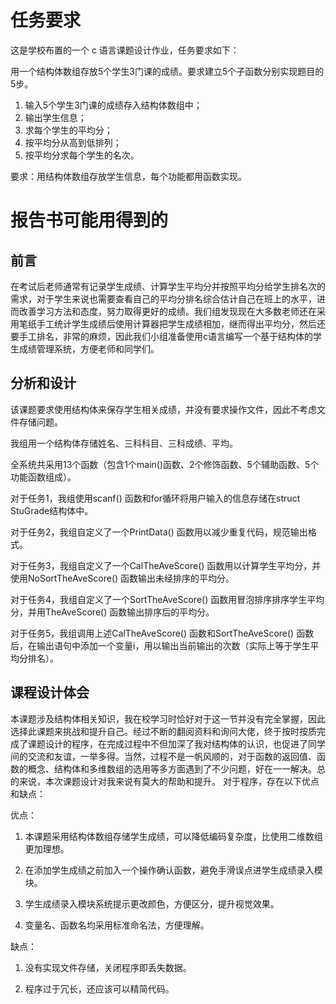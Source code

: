 # 任务要求
这是学校布置的一个 c 语言课题设计作业，任务要求如下：

用一个结构体数组存放5个学生3门课的成绩。要求建立5个子函数分别实现题目的5步。
1. 输入5个学生3门课的成绩存入结构体数组中；
1. 输出学生信息；
1. 求每个学生的平均分；
1. 按平均分从高到低排列；
1. 按平均分求每个学生的名次。

要求：用结构体数组存放学生信息，每个功能都用函数实现。

# 报告书可能用得到的
## 前言
在考试后老师通常有记录学生成绩、计算学生平均分并按照平均分给学生排名次的需求，对于学生来说也需要查看自己的平均分排名综合估计自己在班上的水平，进而改善学习方法和态度，努力取得更好的成绩。我们组发现现在大多数老师还在采用笔纸手工统计学生成绩后使用计算器把学生成绩相加，继而得出平均分，然后还要手工排名，非常的麻烦，因此我们小组准备使用c语言编写一个基于结构体的学生成绩管理系统，方便老师和同学们。
## 分析和设计
该课题要求使用结构体来保存学生相关成绩，并没有要求操作文件，因此不考虑文件存储问题。

我组用一个结构体存储姓名、三科科目、三科成绩、平均。

全系统共采用13个函数（包含1个main()函数、2个修饰函数、5个辅助函数、5个功能函数组成）。

对于任务1，我组使用scanf() 函数和for循环将用户输入的信息存储在struct StuGrade结构体中。

对于任务2，我组自定义了一个PrintData() 函数用以减少重复代码，规范输出格式。

对于任务3，我组自定义了一个CalTheAveScore() 函数用以计算学生平均分，并使用NoSortTheAveScore() 函数输出未经排序的平均分。

对于任务4，我组自定义了一个SortTheAveScore() 函数用冒泡排序排序学生平均分，并用TheAveScore() 函数输出排序后的平均分。

对于任务5，我组调用上述CalTheAveScore() 函数和SortTheAveScore() 函数后，在输出语句中添加一个变量i，用以输出当前输出的次数（实际上等于学生平均分排名）。

## 课程设计体会
本课题涉及结构体相关知识，我在校学习时恰好对于这一节并没有完全掌握，因此选择此课题来挑战和提升自己。经过不断的翻阅资料和询问大佬，终于按时按质完成了课题设计的程序，在完成过程中不但加深了我对结构体的认识，也促进了同学间的交流和友谊，一举多得。当然，过程不是一帆风顺的，对于函数的返回值、函数的概念、结构体和多维数组的选用等多方面遇到了不少问题，好在一一解决。总的来说，本次课题设计对我来说有莫大的帮助和提升。
对于程序，存在以下优点和缺点：

优点：
1. 本课题采用结构体数组存储学生成绩，可以降低编码复杂度，比使用二维数组更加理想。

1. 在添加学生成绩之前加入一个操作确认函数，避免手滑误点进学生成绩录入模块。

1. 学生成绩录入模块系统提示更改颜色，方便区分，提升视觉效果。

1. 变量名、函数名均采用标准命名法，方便理解。

缺点：
1. 没有实现文件存储，关闭程序即丢失数据。

1. 程序过于冗长，还应该可以精简代码。
